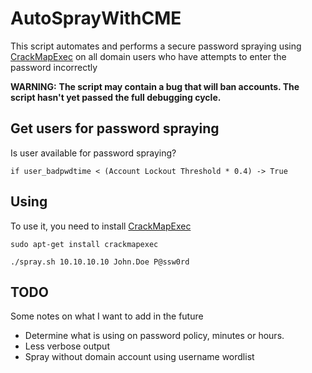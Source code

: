 # AutoSprayWithCME

This script automates and performs a secure password spraying using [CrackMapExec](https://github.com/Porchetta-Industries/CrackMapExec) on all domain users who have attempts to enter the password incorrectly

**WARNING:** **The script may contain a bug that will ban accounts. The script hasn't yet passed the full debugging cycle.**


## Get users for password spraying
Is user available for password spraying?

```
if user_badpwdtime < (Account Lockout Threshold * 0.4) -> True
```

## Using
To use it, you need to install [CrackMapExec](https://github.com/Porchetta-Industries/CrackMapExec)

```
sudo apt-get install crackmapexec
```

```
./spray.sh 10.10.10.10 John.Doe P@ssw0rd
```

## TODO
Some notes on what I want to add in the future

- Determine what is using on password policy, minutes or hours.
- Less verbose output
- Spray without domain account using username wordlist
